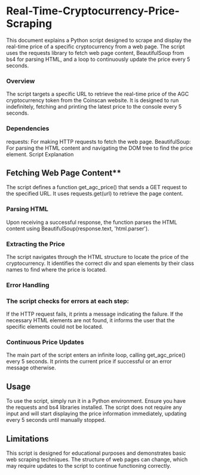 # Real-Time-Cryptocurrency-Price-Scraping

This document explains a Python script designed to scrape and display the real-time price of a specific cryptocurrency from a web page. The script uses the requests library to fetch web page content, BeautifulSoup from bs4 for parsing HTML, and a loop to continuously update the price every 5 seconds.

### Overview

The script targets a specific URL to retrieve the real-time price of the AGC cryptocurrency token from the Coinscan website. It is designed to run indefinitely, fetching and printing the latest price to the console every 5 seconds.

### Dependencies

requests: For making HTTP requests to fetch the web page.
BeautifulSoup: For parsing the HTML content and navigating the DOM tree to find the price element.
Script Explanation

## Fetching Web Page Content**

The script defines a function get_agc_price() that sends a GET request to the specified URL. It uses requests.get(url) to retrieve the page content.

### Parsing HTML

Upon receiving a successful response, the function parses the HTML content using BeautifulSoup(response.text, 'html.parser').

### Extracting the Price

The script navigates through the HTML structure to locate the price of the cryptocurrency. It identifies the correct div and span elements by their class names to find where the price is located.

### Error Handling

### The script checks for errors at each step:


If the HTTP request fails, it prints a message indicating the failure.
If the necessary HTML elements are not found, it informs the user that the specific elements could not be located.

### Continuous Price Updates

The main part of the script enters an infinite loop, calling get_agc_price() every 5 seconds. It prints the current price if successful or an error message otherwise.

## Usage

To use the script, simply run it in a Python environment. Ensure you have the requests and bs4 libraries installed. The script does not require any input and will start displaying the price information immediately, updating every 5 seconds until manually stopped.

## Limitations

This script is designed for educational purposes and demonstrates basic web scraping techniques. The structure of web pages can change, which may require updates to the script to continue functioning correctly.

